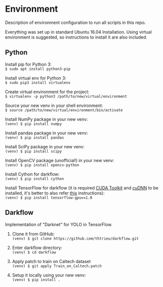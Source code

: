 # Environment

Description of environment configuration to run all scripts in this repo.

Everything was set up in standard Ubuntu 16.04 Installation. Using
virtual environment is suggested, so instructions to install it are
 also included.

## Python

Install pip for Python 3:  
`$ sudo apt install python3-pip`

Install virtual env for Python 3:  
`$ sudo pip3 install virtualenv`

Create virtual environment for the project:  
`$ virtualenv -p python3 /path/to/new/virtual/environment`

Source your new venv in your shell environment:  
`$ source /path/to/new/virtual/environment/bin/activate`

Install NumPy package in your new venv:  
`(venv) $ pip install numpy`

Install pandas package in your new venv:  
`(venv) $ pip install pandas`

Install SciPy package in your new venv:  
`(venv) $ pip install scipy`

Install OpenCV package (unofficial!) in your new venv:  
`(venv) $ pip install opencv-python`

Install Cython for darkflow:  
`(venv) $ pip install cython`

Install TensorFlow for darkflow (it is required 
[CUDA Toolkit](https://developer.nvidia.com/cuda-toolkit) and 
[cuDNN](https://developer.nvidia.com/cudnn) to be installed, it's 
better to also refer [this](https://www.tensorflow.org/install/install_linux) instructions):  
`(venv) $ pip install tensorflow-gpu==1.0`

## Darkflow
Implementation of "Darknet"
for YOLO in TensorFlow. 

1) Clone it from GitHub:  
    `(venv) $ git clone https://github.com/thtrieu/darkflow.git`
    
2) Enter darkflow directory:  
    `(venv) $ cd darkflow`
    
4) Apply patch to train on Caltech dataset  
    `(venv) $ git apply Train_on_Caltech.patch`
    
3) Setup it locally using your new venv:  
    `(venv) $ pip install .`